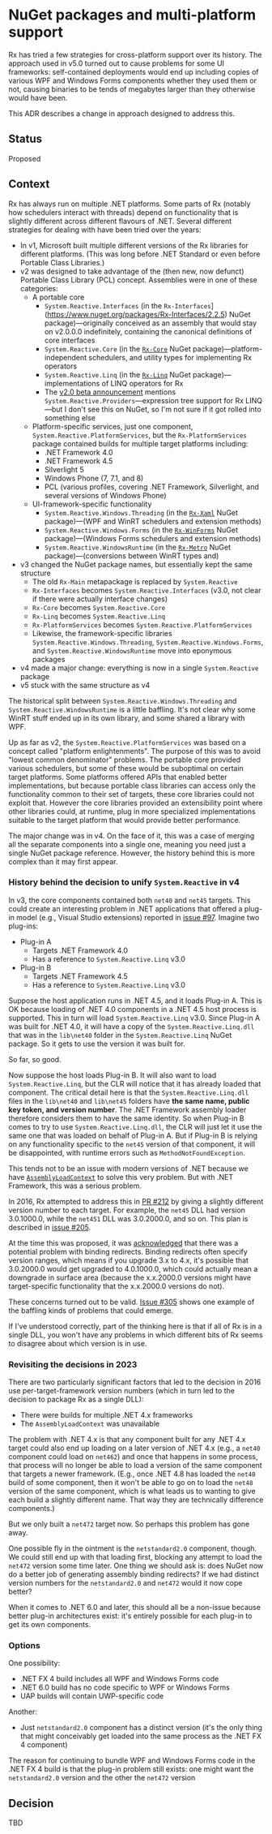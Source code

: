 # NuGet packages and multi-platform support

Rx has tried a few strategies for cross-platform support over its history. The approach used in v5.0 turned out to cause problems for some UI frameworks: self-contained deployments would end up including copies of various WPF and Windows Forms components whether they used them or not, causing binaries to be tends of megabytes larger than they otherwise would have been.

This ADR describes a change in approach designed to address this.

## Status

Proposed

## Context

Rx has always run on multiple .NET platforms. Some parts of Rx (notably how schedulers interact with threads) depend on functionality that is slightly different across different flavours of .NET. Several different strategies for dealing with have been tried over the years:

* In v1, Microsoft built multiple different versions of the Rx libraries for different platforms. (This was long before .NET Standard or even before Portable Class Libraries.)
* v2 was designed to take advantage of the (then new, now defunct) Portable Class Library (PCL) concept. Assemblies were in one of these categories:
  * A portable core
    * `System.Reactive.Interfaces` (in the `Rx-Interfaces`](https://www.nuget.org/packages/Rx-Interfaces/2.2.5) NuGet package)—originally conceived as an assembly that would stay on v2.0.0.0 indefinitely, containing the canonical definitions of core interfaces
    * `System.Reactive.Core` (in the [`Rx-Core`](https://www.nuget.org/packages/Rx-Core/2.2.5) NuGet package)—platform-independent schedulers, and utility types for implementing Rx operators
    * `System.Reactive.Linq` (in the [`Rx-Linq`](https://www.nuget.org/packages/Rx-Linq/2.2.5) NuGet package)—implementations of LINQ operators for Rx
    * The [v2.0 beta announcement](http://web.archive.org/web/20130522225545/http://blogs.msdn.com/b/rxteam/archive/2012/03/12/reactive-extensions-v2-0-beta-available-now.aspx) mentions `System.Reactive.Providers`—expression tree support for Rx LINQ—but I don't see this on NuGet, so I'm not sure if it got rolled into something else
  * Platform-specific services, just one component, `System.Reactive.PlatformServices`, but the `Rx-PlatformServices` package contained builds for multiple target platforms including:
    * .NET Framework 4.0
    * .NET Framework 4.5
    * Silverlight 5
    * Windows Phone (7, 7.1, and 8)
    * PCL (various profiles, covering .NET Framework, Silverlight, and several versions of Windows Phone)
  * UI-framework-specific functionality
    * `System.Reactive.Windows.Threading` (in the [`Rx-Xaml`](https://www.nuget.org/packages/Rx-Xaml/2.2.5) NuGet package)—(WPF and WinRT schedulers and extension methods)
    * `System.Reactive.Windows.Forms` (in the [`Rx-WinForms`](https://www.nuget.org/packages/Rx-WinForms/2.2.5) NuGet package)—(Windows Forms schedulers and extension methods)
    * `System.Reactive.WindowsRuntime` (in the [`Rx-Metro`](https://www.nuget.org/packages/Rx-Metro/2.2.5) NuGet package)—(conversions between WinRT types and)
* v3 changed the NuGet package names, but essentially kept the same structure
  * The old `Rx-Main` metapackage is replaced by `System.Reactive`
  * `Rx-Interfaces` becomes `System.Reactive.Interfaces` (v3.0, not clear if there were actually interface changes)
  * `Rx-Core` becomes `System.Reactive.Core`
  * `Rx-Linq` becomes `System.Reactive.Linq`
  * `Rx-PlatformServices` becomes `System.Reactive.PlatformServices`
  * Likewise, the framework-specific libraries `System.Reactive.Windows.Threading`, `System.Reactive.Windows.Forms`, and `System.Reactive.WindowsRuntime` move into eponymous packages
* v4 made a major change: everything is now in a single `System.Reactive` package
* v5 stuck with the same structure as v4

The historical split between `System.Reactive.Windows.Threading` and `System.Reactive.WindowsRuntime` is a little baffling. It's not clear why some WinRT stuff ended up in its own library, and some shared a library with WPF.

Up as far as v2, the `System.Reactive.PlatformServices` was based on a concept called "platform enlightenments". The purpose of this was to avoid "lowest common denominator" problems. The portable core provided various schedulers, but some of these would be suboptimal on certain target platforms. Some platforms offered APIs that enabled better implementations, but because portable class libraries can access only the functionality common to their set of targets, these core libraries could not exploit that. However the core libraries provided an extensibility point where other libraries could, at runtime, plug in more specialized implementations suitable to the target platform that would provide better performance.

The major change was in v4. On the face of it, this was a case of merging all the separate components into a single one, meaning you need just a single NuGet package reference. However, the history behind this is more complex than it may first appear.

### History behind the decision to unify `System.Reactive` in v4

In v3, the core components contained both `net40` and `net45` targets. This could create an interesting problem in .NET applications that offered a plug-in model (e.g., Visual Studio extensions) reported in [issue #97](https://github.com/dotnet/reactive/issues/97). Imagine two plug-ins:

* Plug-in A
  * Targets .NET Framework 4.0
  * Has a reference to `System.Reactive.Linq` v3.0
* Plug-in B 
  * Targets .NET Framework 4.5
  * Has a reference to `System.Reactive.Linq` v3.0

Suppose the host application runs in .NET 4.5, and it loads Plug-in A. This is OK because loading of .NET 4.0 components in a .NET 4.5 host process is supported. This in turn will load `System.Reactive.Linq` v3.0. Since Plug-in A was built for .NET 4.0, it will have a copy of the `System.Reactive.Linq.dll` that was in the `lib\net40` folder in the `System.Reactive.Linq` NuGet package. So it gets to use the version it was built for.

So far, so good.

Now suppose the host loads Plug-in B. It will also want to load `System.Reactive.Linq`, but the CLR will notice that it has already loaded that component. The critical detail here is that the `System.Reactive.Linq.dll` files in the `lib\net40` and `lib\net45` folders have **the same name, public key token, and version number**. The .NET Framework assembly loader therefore considers them to have the same identity. So when Plug-in B comes to try to use `System.Reactive.Linq.dll`, the CLR will just let it use the same one that was loaded on behalf of Plug-in A. But if Plug-in B is relying on any functionality specific to the `net45` version of that component, it will be disappointed, with runtime errors such as `MethodNotFoundException`.

This tends not to be an issue with modern versions of .NET because we have [`AssemblyLoadContext`]([https://learn.microsoft.com/en-us/dotnet/core/dependency-loading/understanding-assemblyloadcontext) to solve this very problem. But with .NET Framework, this was a serious problem.

In 2016, Rx attempted to address this in [PR #212](https://github.com/dotnet/reactive/pull/212) by giving a slightly different version number to each target. For example, the `net45` DLL had version 3.0.1000.0, while the `net451` DLL was 3.0.2000.0, and so on. This plan is described in [issue #205](https://github.com/dotnet/reactive/issues/205).

At the time this was proposed, it was [acknowledged](https://github.com/dotnet/reactive/issues/205#issuecomment-228577028) that there was a potential problem with binding redirects. Binding redirects often specify version ranges, which means if you upgrade 3.x to 4.x, it's possible that 3.0.2000.0 would get upgraded to 4.0.1000.0, which could actually mean a downgrade in surface area (because the x.x.2000.0 versions might have target-specific functionality that the x.x.2000.0 versions do not).

These concerns turned out to be valid. [Issue #305](https://github.com/dotnet/reactive/issues/305) shows one example of the baffling kinds of problems that could emerge.

If I've understood correctly, part of the thinking here is that if all of Rx is in a single DLL, you won't have any problems in which different bits of Rx seems to disagree about which version is in use.

### Revisiting the decisions in 2023

There are two particularly significant factors that led to the decision in 2016 use per-target-framework version numbers (which in turn led to the decision to package Rx as a single DLL):

* There were builds for multiple .NET 4.x frameworks
* The `AssemblyLoadContext` was unavailable

The problem with .NET 4.x is that any component built for any .NET 4.x target could also end up loading on a later version of .NET 4.x (e.g., a `net40` component could load on `net462`) and once that happens in some process, that process will no longer be able to load a version of the same component that targets a newer framework. (E.g., once .NET 4.8 has loaded the `net40` build of some component, then it won't be able to go on to load the `net48` version of the same component, which is what leads us to wanting to give each build a slightly different name. That way they are technically difference components.)

But we only built a `net472` target now. So perhaps this problem has gone away.

One possible fly in the ointment is the `netstandard2.0` component, though. We could still end up with that loading first, blocking any attempt to load the `net472` version some time later. One thing we should ask is: does NuGet now do a better job of generating assembly binding redirects? If we had distinct version numbers for the `netstandard2.0` and `net472` would it now cope better?

When it comes to .NET 6.0 and later, this should all be a non-issue because better plug-in architectures exist: it's entirely possible for each plug-in to get its own components.


### Options

One possibility:
* .NET FX 4 build includes all WPF and Windows Forms code
* .NET 6.0 build has no code specific to WPF or Windows Forms
* UAP builds will contain UWP-specific code

Another:
* Just `netstandard2.0` component has a distinct version (it's the only thing that might conceivably get loaded into the same process as the .NET FX 4 component)

The reason for continuing to bundle WPF and Windows Forms code in the .NET FX 4 build is that the plug-in problem still exists: one might want the `netstandard2.0` version and the other the `net472` version


## Decision

TBD